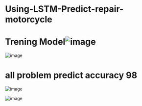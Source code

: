 # Using-LSTM-Predict-repair-motorcycle


# Trening Model![image](https://github.com/user-attachments/assets/24da7f3b-5439-4667-8cab-5ab6952c9557)

![image](https://github.com/user-attachments/assets/667c4090-4367-4092-82f4-ddf56532c999)

# all problem predict accuracy 98
![image](https://github.com/user-attachments/assets/5d904694-c82c-4421-a3eb-fece35cd790a)

![image](https://github.com/user-attachments/assets/793dd8be-40a3-4ae2-a5cc-0377d56ed651)

